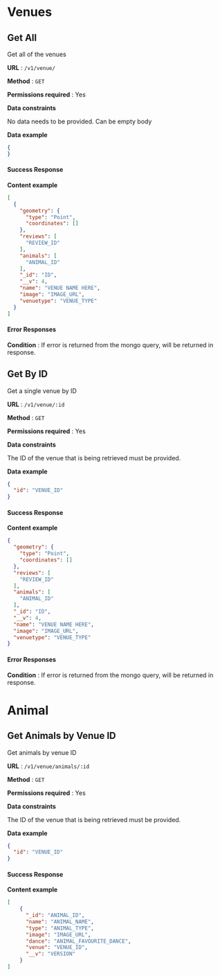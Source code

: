 # Venues

## Get All  

Get all of the venues

**URL** : `/v1/venue/`

**Method** : `GET`

**Permissions required** : Yes

**Data constraints**

No data needs to be provided. Can be empty body

**Data example**

```json
{
}
```

#### Success Response

**Content example**

```json
[
  {
    "geometry": {
      "type": "Point",
      "coordinates": []
    },
    "reviews": [
      "REVIEW_ID"
    ],
    "animals": [
      "ANIMAL_ID"
    ],
    "_id": "ID",
    "__v": 4,
    "name": "VENUE NAME HERE",
    "image": "IMAGE_URL",
    "venuetype": "VENUE_TYPE"
  }
]
```

#### Error Responses

**Condition** : If error is returned from the mongo query, will be returned in response.


## Get By ID

Get a single venue by ID

**URL** : `/v1/venue/:id`

**Method** : `GET`

**Permissions required** : Yes

**Data constraints**

The ID of the venue that is being retrieved must be provided.

**Data example**

```json
{
  "id": "VENUE_ID"
}
```

#### Success Response

**Content example**
```json
{
  "geometry": {
    "type": "Point",
    "coordinates": []
  },
  "reviews": [
    "REVIEW_ID"
  ],
  "animals": [
    "ANIMAL_ID"
  ],
  "_id": "ID",
  "__v": 4,
  "name": "VENUE NAME HERE",
  "image": "IMAGE_URL",
  "venuetype": "VENUE_TYPE"
}
```

#### Error Responses

**Condition** : If error is returned from the mongo query, will be returned in response.

# Animal

## Get Animals by Venue ID

Get animals by venue ID

**URL** : `/v1/venue/animals/:id`

**Method** : `GET`

**Permissions required** : Yes

**Data constraints**

The ID of the venue that is being retrieved must be provided.

**Data example**

```json
{
  "id": "VENUE_ID"
}
```

#### Success Response

**Content example**
```json
[
    {
      "_id": "ANIMAL_ID",
      "name": "ANIMAL_NAME",
      "type": "ANIMAL_TYPE",
      "image": "IMAGE_URL",
      "dance": "ANIMAL_FAVOURITE_DANCE",
      "venue": "VENUE_ID",
      "__v": "VERSION"
    }
]
